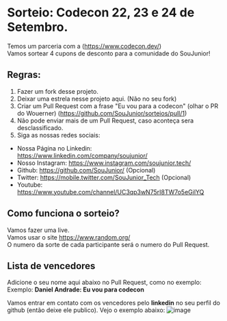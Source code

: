 # Sorteio: Codecon 22, 23 e 24 de Setembro.

Temos um parceria com a (https://www.codecon.dev/)  
Vamos sortear 4 cupons de desconto para a comunidade do SouJunior!  

## Regras:
1. Fazer um fork desse projeto.  
2. Deixar uma estrela nesse projeto aqui. (Não no seu fork)
3. Criar um Pull Request com a frase "Eu vou para a codecon" (olhar o PR do Wouerner) (https://github.com/SouJunior/sorteios/pull/1)
4. Não pode enviar mais de um Pull Request, caso aconteça sera desclassificado.
5. Siga as nossas redes sociais:
  - Nossa Página no Linkedin: https://www.linkedin.com/company/soujunior/
  - Nosso Instagram: https://www.instagram.com/soujunior.tech/
  - Github: https://github.com/SouJunior/ (Opcional)
  - Twitter: https://mobile.twitter.com/SouJunior_Tech (Opcional)
  - Youtube: https://www.youtube.com/channel/UC3qp3wN75rI8TW7o5eGilYQ

## Como funciona o sorteio?

Vamos fazer uma live.  
Vamos usar o site https://www.random.org/  
O numero da sorte de cada participante será o numero do Pull Request.  

## Lista de vencedores  
Adicione o seu nome aqui abaixo no Pull Request, como no exemplo:  
Exemplo: **Daniel Andrade: Eu vou para codecon** 

Vamos entrar em contato com os vencedores pelo **linkedin** no seu perfil do github (então deixe ele publico).
Vejo o exemplo abaixo:
![image](https://user-images.githubusercontent.com/287287/190645094-c096ae9c-d673-48b4-a700-313b4e0ce86b.png)
